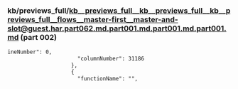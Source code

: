 ### kb/previews_full/kb__previews_full__kb__previews_full__kb__previews_full__flows__master-first__master-and-slot@guest.har.part062.md.part001.md.part001.md.part001.md (part 002)

```md
ineNumber": 0,
                      "columnNumber": 31186
                    },
                    {
                      "functionName": "",
           
```

```
